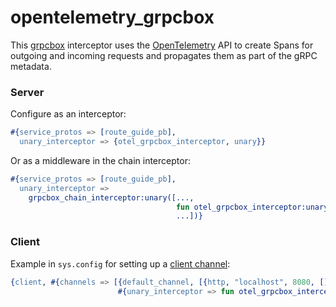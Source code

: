 opentelemetry_grpcbox
=====

This [grpcbox](https://github.com/tsloughter/grpcbox) interceptor uses the
[OpenTelemetry](http://opentelemetry.io/) API to create Spans for outgoing and
incoming requests and propagates them as part of the gRPC metadata.

### Server

Configure as an interceptor:

```erlang
#{service_protos => [route_guide_pb],
  unary_interceptor => {otel_grpcbox_interceptor, unary}}
```

Or as a middleware in the chain interceptor:

```erlang
#{service_protos => [route_guide_pb],
  unary_interceptor =>
    grpcbox_chain_interceptor:unary([..., 
                                     fun otel_grpcbox_interceptor:unary/4, 
                                     ...])}
```

### Client

Example in `sys.config` for setting up a [client
channel](https://grpc.io/docs/what-is-grpc/core-concepts/#channels):

``` erlang
{client, #{channels => [{default_channel, [{http, "localhost", 8080, []}], 
                        #{unary_interceptor => fun otel_grpcbox_interceptor:unary_client/7}}]}}
```
